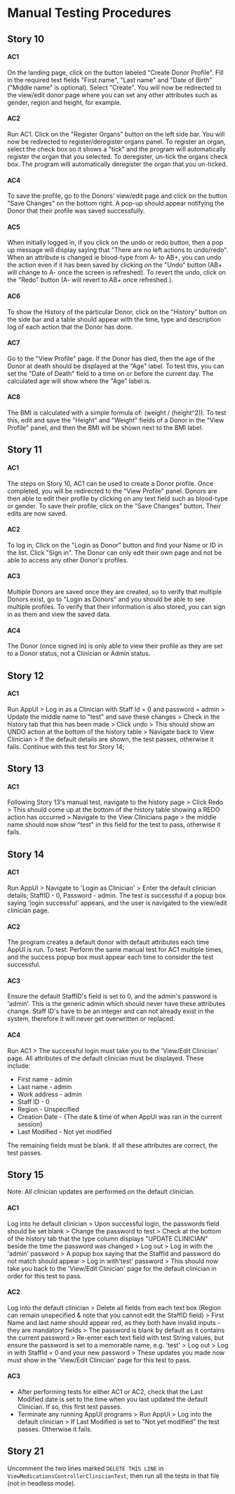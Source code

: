 # Manual Testing Procedures 
## Story 10 
#### AC1
On the landing page, click on the button labeled "Create Donor Profile". Fill in the required text fields "First name",
"Last name" and "Date of Birth" ("Middle name" is optional). Select "Create". You will now be redirected to the 
view/edit donor page where you can set any other attributes such as gender, region and height, for example.

#### AC2
Run AC1. Click on the "Register Organs" button on the left side bar. You will now be redirected to  register/deregister 
organs panel. To register an organ, select the check box so it shows a "tick" and the program will automatically
register the organ that you selected. To deregister, un-tick the organs check box. The program will automatically 
deregister the organ that you un-ticked.

#### AC4
To save the profile, go to the Donors' view/edit page and click on the button "Save Changes" on the bottom right. 
A pop-up should appear notifying the Donor that their profile was saved successfully. 

#### AC5
When initially logged in, if you click on the undo or redo button, then a pop up message will display saying that 
"There are no left actions to undo/redo". When an attribute is changed ie blood-type from A- to AB+, you can undo 
the action even if it has been saved by clicking on the "Undo" button (AB+ will change to A- once the screen is 
refreshed). To revert the undo, click on the "Redo" button (A- will revert to AB+ once refreshed.).

#### AC6
To show the History of the particular Donor, click on the "History" button on the side bar and a table 
should appear with the time, type and description log of each action that the Donor has done.

#### AC7
Go to the "View Profile" page. If the Donor has died, then the age of the Donor at death should
be displayed at the "Age" label. To test this, you can set the "Date of Death" field to a time on or before the current
day. The calculated age will show where the "Age" label is.

#### AC8
The BMI is calculated with a simple formula of: (weight / (height^2)). To test this, edit and save the 
"Height" and "Weight" fields of a Donor in the "View Profile" panel, and then the BMI will be shown next to the BMI label.


## Story 11
#### AC1
The steps on Story 10, AC1 can be used to create a Donor profile. Once completed, you will be redirected to the 
"View Profile" panel. Donors are then able to edit their profile by clicking on any text field such as blood-type or
gender. To save their profile, click on the "Save Changes" button. Their edits are now saved. 

#### AC2
To log in, Click on the "Login as Donor" button and find your Name or ID in the list. Click "Sign in". The Donor can 
only edit their own page and not be able to access any other Donor's profiles.

#### AC3
Multiple Donors are saved once they are created, so to verify that multiple Donors exist, go to "Login as Donors" and 
you should be able to see multiple profiles. To verify that their information is also stored, you can sign in as them
and view the saved data.

#### AC4
The Donor (once signed in) is only able to view their profile as they are set to a Donor status, not a Clinician or Admin
status.

## Story 12
#### AC1
Run AppUI > Log in as a Clinician with Staff Id = 0 and password = admin > Update the middle name to "test" and save 
these changes > Check in the history tab that this has been made > Click undo > This should show an UNDO action at the
bottom of the history table > Navigate back to View Clinician > If the default details are shown, the test passes,
otherwise it fails. Continue with this test for Story 14;



## Story 13
#### AC1
Following Story 13's manual test, navigate to the history page > Click Redo > This should come up at the bottom of the 
history table showing a REDO action has occurred > Navigate to the View Clinicians page > the middle name should now 
show "test" in this field for the test to pass, otherwise it fails.



## Story 14
#### AC1
Run AppUI > Navigate to 'Login as Clinician' > Enter the default clinician details; StaffID - 0, Password - admin.
The test is successful if a popup box saying 'login successful' appears, and the user is navigated to the view/edit 
clinician page.

#### AC2
The program creates a default donor with default attributes each time AppUI is run. To test: Perform the same manual 
test for AC1 multiple times, and the success popup box must appear each time to consider the test successful.

#### AC3
Ensure the default StaffID's field is set to 0, and the admin's password is 'admin'. This is the generic admin which
should never have these attributes change. Staff ID's have to be an integer and can not already exist in the system, 
therefore it will never get overwritten or replaced.

#### AC4
Run AC1 > The successful login must take you to the 'View/Edit Clinician' page. All attributes of the default clinician
must be displayed. 
These include:
* First name - admin
* Last name - admin
* Work address - admin
* Staff ID - 0
* Region - Unspecified
* Creation Date - {The date & time of when AppUI was ran in the current session}
* Last Modified - Not yet modified

The remaining fields must be blank. If all these attributes are correct, the test passes.



## Story 15
Note: All clinician updates are performed on the default clinician.

#### AC1
Log into he default clinician > Upon successful login, the passwords field should be set blank > Change the password to test >
Check at the bottom of the history tab that the type column displays "UPDATE CLINICIAN" beside the time the password was
changed > Log out > Log in with the 'admin' password > A popup box saying that the StaffId and password do not match 
should appear > Log in with'test' password > This should now take you back to the 'View/Edit Clinician' page for the 
default clinician in order for this test to pass.

#### AC2
Log into the default clinician > Delete all fields from each text box (Region can remain unspecified & note that you 
cannot edit the StaffID field) > First Name and last name should appear red, as they both have invalid inputs - they are mandatory fields >
The password is blank by default as it contains the current password > Re-enter each text field with test String values, but
ensure the password is set to a memorable name, e.g. 'test' > Log out > Log in with StaffId = 0 and your new password > These
updates you made now must show in the 'View/Edit Clinician' page for this test to pass.

#### AC3
* After performing tests for either AC1 or AC2, check that the Last Modified date is set to the time when you last updated
the default Clinician. If so, this first test passes.
* Terminate any running AppUI programs > Run AppUi > Log into the default clinician > If Last Modified is set to "Not yet modified"
the test passes. Otherwise it fails.



## Story 21

Uncomment the two lines marked `DELETE THIS LINE` in `ViewMedicationsControllerClinicianTest`, then run all the tests in that file (not in headless mode).